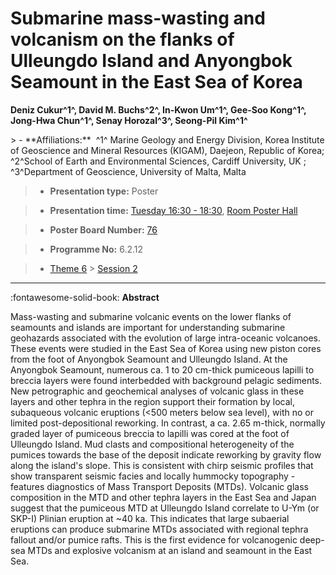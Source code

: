 # Submarine mass-wasting and volcanism on the flanks of Ulleungdo Island and Anyongbok Seamount in the East Sea of Korea

**Deniz Cukur^1^, David M. Buchs^2^, In-Kwon Um^1^, Gee-Soo Kong^1^, Jong-Hwa Chun^1^, Senay Horozal^3^, Seong-Pil Kim^1^**

<!-- more -->> - **Affiliations:**  ^1^ Marine Geology and Energy Division, Korea Institute of Geoscience and Mineral Resources (KIGAM), Daejeon, Republic of Korea; ^2^School of Earth and Environmental Sciences, Cardiff University, UK ; ^3^Department of Geoscience, University of Malta, Malta

> - **Presentation type:** Poster

> - **Presentation time:** [Tuesday 16:30 - 18:30](../sessions_comparison.md#__tabbed_2_6), [Room Poster Hall](../maps_venue.md#__tabbed_1_1)

> - **Poster Board Number:** [76](../map_poster_boards.md#tuesday)

> - **Programme No:** 6.2.12

> - [Theme 6](../theme6.md) > [Session 2](../sessions/session-6-2.md)

--- 

:fontawesome-solid-book: **Abstract**

Mass-wasting and submarine volcanic events on the lower flanks of seamounts and islands are important for understanding submarine geohazards associated with the evolution of large intra-oceanic volcanoes. These events were studied in the East Sea of Korea using new piston cores from the foot of Anyongbok Seamount and Ulleungdo Island. At the Anyongbok Seamount, numerous ca. 1 to 20 cm-thick pumiceous lapilli to breccia layers were found interbedded with background pelagic sediments. New petrographic and geochemical analyses of volcanic glass in these layers and other tephra in the region support their formation by local, subaqueous volcanic eruptions (<500 meters below sea level), with no or limited post-depositional reworking. In contrast, a ca. 2.65 m-thick, normally graded layer of pumiceous breccia to lapilli was cored at the foot of Ulleungdo Island. Mud clasts and compositional heterogeneity of the pumices towards the base of the deposit indicate reworking by gravity flow along the island's slope. This is consistent with chirp seismic profiles that show transparent seismic facies and locally hummocky topography - features diagnostics of Mass Transport Deposits (MTDs). Volcanic glass composition in the MTD and other tephra layers in the East Sea and Japan suggest that the pumiceous MTD at Ulleungdo Island correlate to U-Ym (or SKP-I) Plinian eruption at ~40 ka. This indicates that large subaerial eruptions can produce submarine MTDs associated with regional tephra fallout and/or pumice rafts. This is the first evidence for volcanogenic deep-sea MTDs and explosive volcanism at an island and seamount in the East Sea.

